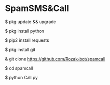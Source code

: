 # SpamSMS&Call

$ pkg update && upgrade

$ pkg install python

$ pip2 install requests

$ pkg install git

& git clone https://github.com/Rozak-bot/spamcall

$ cd spamcall

$ python Call.py
